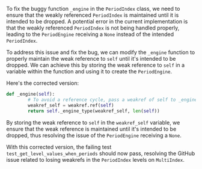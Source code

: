 To fix the buggy function `_engine` in the `PeriodIndex` class, we need to ensure that the weakly referenced `PeriodIndex` is maintained until it is intended to be dropped. A potential error in the current implementation is that the weakly referenced `PeriodIndex` is not being handled properly, leading to the `PeriodEngine` receiving a `None` instead of the intended `PeriodIndex`.

To address this issue and fix the bug, we can modify the `_engine` function to properly maintain the weak reference to `self` until it's intended to be dropped. We can achieve this by storing the weak reference to `self` in a variable within the function and using it to create the `PeriodEngine`.

Here's the corrected version:
```python
def _engine(self):
        # To avoid a reference cycle, pass a weakref of self to _engine_type.
        weakref_self = weakref.ref(self)
        return self._engine_type(weakref_self, len(self))
```
By storing the weak reference to `self` in the `weakref_self` variable, we ensure that the weak reference is maintained until it's intended to be dropped, thus resolving the issue of the `PeriodEngine` receiving a `None`.

With this corrected version, the failing test `test_get_level_values_when_periods` should now pass, resolving the GitHub issue related to losing weakrefs in the `PeriodIndex` levels on `MultiIndex`.